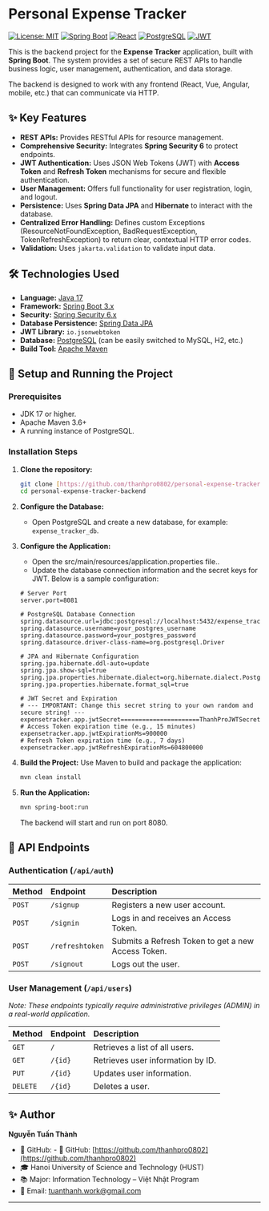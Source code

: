 # Personal Expense Tracker

[![License: MIT](https://img.shields.io/badge/License-MIT-yellow.svg)](https://opensource.org/licenses/MIT)
[![Spring Boot](https://img.shields.io/badge/Spring%20Boot-2.x%20%7C%203.x-6DB33F?logo=springboot)](https://spring.io/projects/spring-boot)
[![React](https://img.shields.io/badge/React-2023-61DAFB?logo=react&logoColor=white)](https://react.dev/)
[![PostgreSQL](https://img.shields.io/badge/PostgreSQL-15-4169E1?logo=postgresql&logoColor=white)](https://www.postgresql.org/)
[![JWT](https://img.shields.io/badge/Authentication-JWT-F0C808?logo=jsonwebtokens&logoColor=white)](https://jwt.io/)

This is the backend project for the **Expense Tracker** application, built with **Spring Boot**. The system provides a set of secure REST APIs to handle business logic, user management, authentication, and data storage.

The backend is designed to work with any frontend (React, Vue, Angular, mobile, etc.) that can communicate via HTTP.

## ✨ Key Features

- **REST APIs:** Provides RESTful APIs for resource management.
- **Comprehensive Security:** Integrates **Spring Security 6** to protect endpoints.
- **JWT Authentication:** Uses JSON Web Tokens (JWT) with **Access Token** and **Refresh Token** mechanisms for secure and flexible authentication.
- **User Management:** Offers full functionality for user registration, login, and logout.
- **Persistence:** Uses **Spring Data JPA** and **Hibernate** to interact with the database.
- **Centralized Error Handling:** Defines custom Exceptions (ResourceNotFoundException, BadRequestException, TokenRefreshException) to return clear, contextual HTTP error codes.
- **Validation:** Uses `jakarta.validation` to validate input data.

## 🛠️ Technologies Used

- **Language:** [Java 17](https://www.oracle.com/java/technologies/javase/jdk17-archive-downloads.html)
- **Framework:** [Spring Boot 3.x](https://spring.io/projects/spring-boot)
- **Security:** [Spring Security 6.x](https://spring.io/projects/spring-security)
- **Database Persistence:** [Spring Data JPA](https://spring.io/projects/spring-data-jpa)
- **JWT Library:** `io.jsonwebtoken`
- **Database:** [PostgreSQL](https://www.postgresql.org/) (can be easily switched to MySQL, H2, etc.)
- **Build Tool:** [Apache Maven](https://maven.apache.org/)

## 🚀 Setup and Running the Project

### Prerequisites

- JDK 17 or higher.
- Apache Maven 3.6+
- A running instance of PostgreSQL.

### Installation Steps

1. **Clone the repository:**

   ```bash
   git clone [https://github.com/thanhpro0802/personal-expense-tracker-backend.git](https://github.com/thanhpro0802/personal-expense-tracker-backend.git)
   cd personal-expense-tracker-backend
    ```

2.  **Configure the Database:**
    - Open PostgreSQL and create a new database, for example: `expense_tracker_db`.

3.  **Configure the Application:**
    - Open the src/main/resources/application.properties file..
    - Update the database connection information and the secret keys for JWT. Below is a sample configuration:

    ```properties name=src/main/resources/application.properties
    # Server Port
    server.port=8081
    
    # PostgreSQL Database Connection
    spring.datasource.url=jdbc:postgresql://localhost:5432/expense_tracker_db
    spring.datasource.username=your_postgres_username
    spring.datasource.password=your_postgres_password
    spring.datasource.driver-class-name=org.postgresql.Driver
    
    # JPA and Hibernate Configuration
    spring.jpa.hibernate.ddl-auto=update
    spring.jpa.show-sql=true
    spring.jpa.properties.hibernate.dialect=org.hibernate.dialect.PostgreSQLDialect
    spring.jpa.properties.hibernate.format_sql=true
    
    # JWT Secret and Expiration
    # --- IMPORTANT: Change this secret string to your own random and secure string! ---
    expensetracker.app.jwtSecret======================ThanhProJWTSecret======================
    # Access Token expiration time (e.g., 15 minutes)
    expensetracker.app.jwtExpirationMs=900000
    # Refresh Token expiration time (e.g., 7 days)
    expensetracker.app.jwtRefreshExpirationMs=604800000
    ```

4.  **Build the Project:**
   Use Maven to build and package the application:
    ```bash
    mvn clean install
    ```

5.  **Run the Application:**
    ```bash
    mvn spring-boot:run
    ```
    The backend will start and run on port 8080.

## 📖 API Endpoints

### **Authentication (`/api/auth`)**

| Method | Endpoint          | Description                                                            |
| :----- | :---------------- | :--------------------------------------------------------------------- |
| `POST` | `/signup`         | Registers a new user account.                                          |
| `POST` | `/signin`         | Logs in and receives an Access Token.                                  |                   
| `POST` | `/refreshtoken`   | Submits a Refresh Token to get a new Access Token.                     |
| `POST` | `/signout`        | Logs out the user.                                                     |

### **User Management (`/api/users`)**

_Note: These endpoints typically require administrative privileges (ADMIN) in a real-world application._

| Method | Endpoint   | Description                          |
| :----- | :--------- | :----------------------------------- |
| `GET`  | `/`        | Retrieves a list of all users.       |
| `GET`  | `/{id}`    | Retrieves user information by ID.    |
| `PUT`  | `/{id}`    | Updates user information.            |
| `DELETE`| `/{id}`   | Deletes a user.                      |

## ✨ Author

**Nguyễn Tuấn Thành**

- 🔗 GitHub: - 🔗 GitHub: [https://github.com/thanhpro0802](https://github.com/thanhpro0802)
- 🎓 Hanoi University of Science and Technology (HUST)
- 📚 Major: Information Technology – Việt Nhật Program
- 📧 Email: tuanthanh.work@gmail.com 

---
